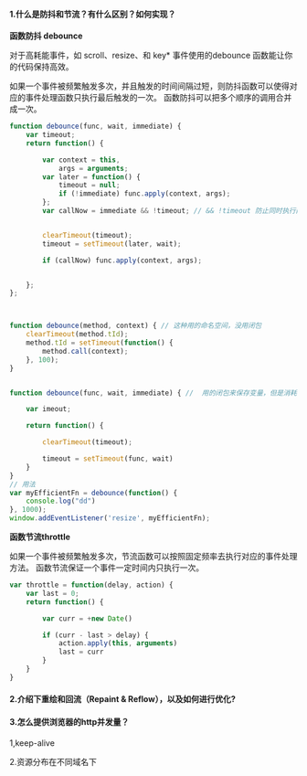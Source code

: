 ####  1.什么是防抖和节流？有什么区别？如何实现？

**函数防抖 debounce**

对于高耗能事件，如 scroll、resize、和 key* 事件使用的debounce 函数能让你的代码保持高效。

如果一个事件被频繁触发多次，并且触发的时间间隔过短，则防抖函数可以使得对应的事件处理函数只执行最后触发的一次。 函数防抖可以把多个顺序的调用合并成一次。

```javascript
function debounce(func, wait, immediate) {
    var timeout;
    return function() {

        var context = this,
            args = arguments;
        var later = function() {
            timeout = null;
            if (!immediate) func.apply(context, args);
        };
        var callNow = immediate && !timeout; // && !timeout 防止同时执行两次冲突


        clearTimeout(timeout);
        timeout = setTimeout(later, wait);

        if (callNow) func.apply(context, args);


    };
};



function debounce(method, context) { // 这种用的命名空间，没用闭包
    clearTimeout(method.tId);
    method.tId = setTimeout(function() {
        method.call(context);
    }, 100);
}


function debounce(func, wait, immediate) { //  用的闭包来保存变量，但是消耗内存;

    var imeout;

    return function() {

        clearTimeout(timeout);

        timeout = setTimeout(func, wait)
    }
}
// 用法
var myEfficientFn = debounce(function() {
    console.log("dd")
}, 1000);
window.addEventListener('resize', myEfficientFn);
```

**函数节流throttle**

如果一个事件被频繁触发多次，节流函数可以按照固定频率去执行对应的事件处理方法。 函数节流保证一个事件一定时间内只执行一次。

```javascript
var throttle = function(delay, action) {
    var last = 0;
    return function() {

        var curr = +new Date()

        if (curr - last > delay) {
            action.apply(this, arguments)
            last = curr
        }
    }
}
```





#### 2.介绍下重绘和回流（Repaint & Reflow），以及如何进行优化?



#### 3.怎么提供浏览器的http并发量？

1,keep-alive

2.资源分布在不同域名下



